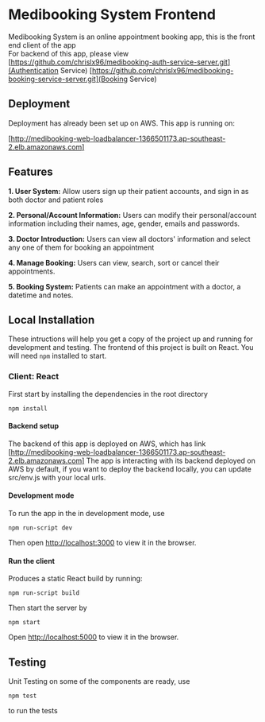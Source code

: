 #  Medibooking System Frontend

 Medibooking System is an online appointment booking app, this is the front end client of the app  
For backend of this app, please view 
[https://github.com/chrislx96/medibooking-auth-service-server.git](Authentication Service)
[https://github.com/chrislx96/medibooking-booking-service-server.git](Booking Service)

## Deployment
Deployment has already been set up on AWS. This app is running on:

[http://medibooking-web-loadbalancer-1366501173.ap-southeast-2.elb.amazonaws.com]

## Features

**1. User System:** Allow users sign up their patient accounts, and sign in as both doctor and patient roles

**2. Personal/Account Information:**  Users can modify their personal/account information including their names, age, gender, emails and passwords.

**3. Doctor Introduction:** Users can view all doctors' information and select any one of them for booking an appointment

**4. Manage Booking:** Users can view, search, sort or cancel their appointments.

**5. Booking System:** Patients can make an appointment with a doctor, a datetime and notes.

## Local Installation

These intructions will help you get a copy of the project up and running for development and testing. The frontend of this project is built on React. You will need `npm` installed to start.

### Client: React

First start by installing the dependencies in the root directory
```
npm install
```

#### Backend setup

The backend of this app is deployed on AWS, which has link [http://medibooking-web-loadbalancer-1366501173.ap-southeast-2.elb.amazonaws.com]
The app is interacting with its backend deployed on AWS by default, if you want to deploy the backend locally, you can update src/env.js with your local urls.

#### Development mode

To run the app in the in development mode, use
```
npm run-script dev
```
Then open [http://localhost:3000](http://localhost:3000) to view it in the browser.

#### Run the client 

Produces a static React build by running:
```
npm run-script build
```
Then start the server by
```
npm start
```
Open [http://localhost:5000](http://localhost:5000) to view it in the browser.


## Testing
Unit Testing on some of the components are ready, use
```
npm test
```
to run the tests



